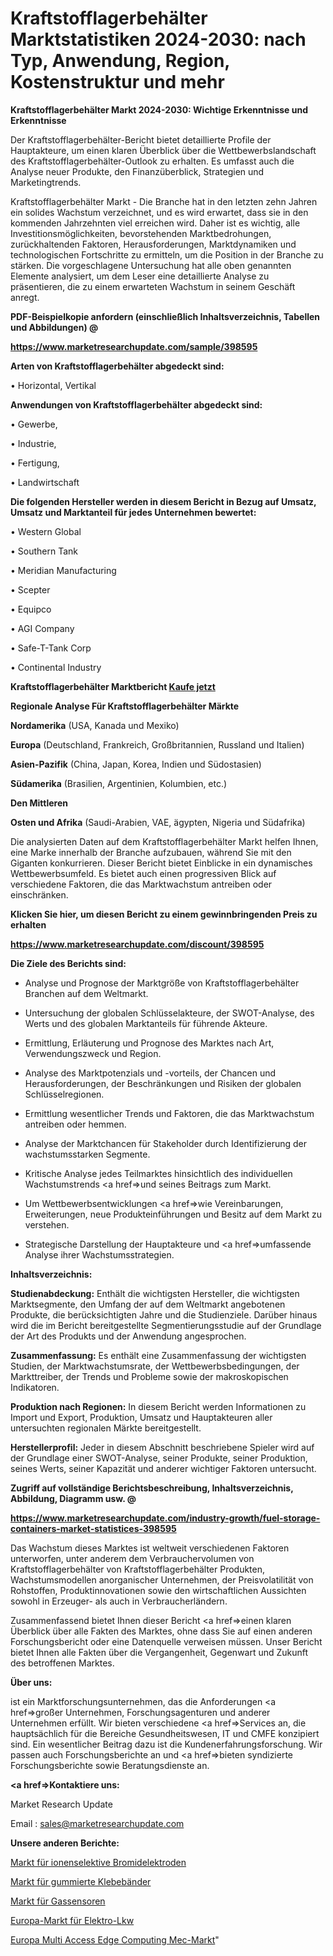 # Kraftstofflagerbehälter Marktstatistiken 2024-2030: nach Typ, Anwendung, Region, Kostenstruktur und mehr

<strong>Kraftstofflagerbehälter Markt 2024-2030: Wichtige Erkenntnisse und Erkenntnisse</strong>

Der Kraftstofflagerbehälter-Bericht bietet detaillierte Profile der Hauptakteure, um einen klaren Überblick über die Wettbewerbslandschaft des Kraftstofflagerbehälter-Outlook zu erhalten. Es umfasst auch die Analyse neuer Produkte, den Finanzüberblick, Strategien und Marketingtrends.

Kraftstofflagerbehälter Markt - Die Branche hat in den letzten zehn Jahren ein solides Wachstum verzeichnet, und es wird erwartet, dass sie in den kommenden Jahrzehnten viel erreichen wird. Daher ist es wichtig, alle Investitionsmöglichkeiten, bevorstehenden Marktbedrohungen, zurückhaltenden Faktoren, Herausforderungen, Marktdynamiken und technologischen Fortschritte zu ermitteln, um die Position in der Branche zu stärken. Die vorgeschlagene Untersuchung hat alle oben genannten Elemente analysiert, um dem Leser eine detaillierte Analyse zu präsentieren, die zu einem erwarteten Wachstum in seinem Geschäft anregt.



<strong><b>PDF-Beispielkopie anfordern (einschließlich Inhaltsverzeichnis, Tabellen und Abbildungen) @ </b></strong>

<strong><a href=https://www.marketresearchupdate.com/sample/398595>

<strong>https://www.marketresearchupdate.com/sample/398595</u></a></strong></strong>



<strong>Arten von Kraftstofflagerbehälter abgedeckt sind:</strong>

• Horizontal, Vertikal



<strong>Anwendungen von Kraftstofflagerbehälter abgedeckt sind:</strong>

• Gewerbe,

• Industrie,

• Fertigung,

• Landwirtschaft



<strong>Die folgenden Hersteller werden in diesem Bericht in Bezug auf Umsatz, Umsatz und Marktanteil für jedes Unternehmen bewertet:</strong>

• Western Global

• Southern Tank

• Meridian Manufacturing

• Scepter

• Equipco

• AGI Company

• Safe-T-Tank Corp

• Continental Industry



<strong>Kraftstofflagerbehälter Marktbericht <a href=https://www.marketresearchupdate.com/buynow/398595>Kaufe jetzt</a></strong>



<strong>Regionale Analyse Für Kraftstofflagerbehälter Märkte</strong>



<strong>Nordamerika</strong> (USA, Kanada und Mexiko)



<strong>Europa</strong> (Deutschland, Frankreich, Großbritannien, Russland und Italien)



<strong>Asien-Pazifik</strong> (China, Japan, Korea, Indien und Südostasien)



<strong>Südamerika</strong> (Brasilien, Argentinien, Kolumbien, etc.)



<strong>Den Mittleren</strong> 

<strong>Osten und Afrika</strong> (Saudi-Arabien, VAE, ägypten, Nigeria und Südafrika)

Die analysierten Daten auf dem Kraftstofflagerbehälter Markt helfen Ihnen, eine Marke innerhalb der Branche aufzubauen, während Sie mit den Giganten konkurrieren. Dieser Bericht bietet Einblicke in ein dynamisches Wettbewerbsumfeld. Es bietet auch einen progressiven Blick auf verschiedene Faktoren, die das Marktwachstum antreiben oder einschränken.



<strong>Klicken Sie hier, um diesen Bericht zu einem gewinnbringenden Preis zu erhalten
</strong>

<strong><a href=https://www.marketresearchupdate.com/discount/398595>https://www.marketresearchupdate.com/discount/398595</b></u></strong></a>



<strong>Die Ziele des Berichts sind:</strong>

- Analyse und Prognose der Marktgröße von Kraftstofflagerbehälter Branchen auf dem Weltmarkt.

- Untersuchung der globalen Schlüsselakteure, der SWOT-Analyse, des Werts und des globalen Marktanteils für führende Akteure.

- Ermittlung, Erläuterung und Prognose des Marktes nach Art, Verwendungszweck und Region.

- Analyse des Marktpotenzials und -vorteils, der Chancen und Herausforderungen, der Beschränkungen und Risiken der globalen Schlüsselregionen.

- Ermittlung wesentlicher Trends und Faktoren, die das Marktwachstum antreiben oder hemmen.

- Analyse der Marktchancen für Stakeholder durch Identifizierung der wachstumsstarken Segmente.

- Kritische Analyse jedes Teilmarktes hinsichtlich des individuellen Wachstumstrends <a href=>und</a> seines Beitrags zum Markt.

- Um Wettbewerbsentwicklungen <a href=>wie</a> Vereinbarungen, Erweiterungen, neue Produkteinführungen und Besitz auf dem Markt zu verstehen.

- Strategische Darstellung der Hauptakteure und <a href=>umfas</a>sende Analyse ihrer Wachstumsstrategien.



<strong>Inhaltsverzeichnis:</strong>



<strong>Studienabdeckung:</strong> Enthält die wichtigsten Hersteller, die wichtigsten Marktsegmente, den Umfang der auf dem Weltmarkt angebotenen Produkte, die berücksichtigten Jahre und die Studienziele. Darüber hinaus wird die im Bericht bereitgestellte Segmentierungsstudie auf der Grundlage der Art des Produkts und der Anwendung angesprochen.



<strong>Zusammenfassung:</strong> Es enthält eine Zusammenfassung der wichtigsten Studien, der Marktwachstumsrate, der Wettbewerbsbedingungen, der Markttreiber, der Trends und Probleme sowie der makroskopischen Indikatoren.



<strong>Produktion nach Regionen:</strong> In diesem Bericht werden Informationen zu Import und Export, Produktion, Umsatz und Hauptakteuren aller untersuchten regionalen Märkte bereitgestellt.



<strong>Herstellerprofil:</strong> Jeder in diesem Abschnitt beschriebene Spieler wird auf der Grundlage einer SWOT-Analyse, seiner Produkte, seiner Produktion, seines Werts, seiner Kapazität und anderer wichtiger Faktoren untersucht.



<strong><b>Zugriff auf vollständige Berichtsbeschreibung, Inhaltsverzeichnis, Abbildung, Diagramm usw. @ </b></strong>

<strong><a href=https://www.marketresearchupdate.com/industry-growth/fuel-storage-containers-market-statistices-398595>https://www.marketresearchupdate.com/industry-growth/fuel-storage-containers-market-statistices-398595</a></strong>

Das Wachstum dieses Marktes ist weltweit verschiedenen Faktoren unterworfen, unter anderem dem Verbrauchervolumen von Kraftstofflagerbehälter von Kraftstofflagerbehälter Produkten, Wachstumsmodellen anorganischer Unternehmen, der Preisvolatilität von Rohstoffen, Produktinnovationen sowie den wirtschaftlichen Aussichten sowohl in Erzeuger- als auch in Verbraucherländern.

Zusammenfassend bietet Ihnen dieser Bericht <a href=>einen</a> klaren Überblick über alle Fakten des Marktes, ohne dass Sie auf einen anderen Forschungsbericht oder eine Datenquelle verweisen müssen. Unser Bericht bietet Ihnen alle Fakten über die Vergangenheit, Gegenwart und Zukunft des betroffenen Marktes.



<strong>Über uns:</strong>

 ist ein Marktforschungsunternehmen, das die Anforderungen <a href=>großer</a> Unternehmen, Forschungsagenturen und anderer Unternehmen erfüllt. Wir bieten verschiedene <a href=>Services</a> an, die hauptsächlich für die Bereiche Gesundheitswesen, IT und CMFE konzipiert sind. Ein wesentlicher Beitrag dazu ist die Kundenerfahrungsforschung. Wir passen auch Forschungsberichte an und <a href=>bieten</a> syndizierte Forschungsberichte sowie Beratungsdienste an.



<strong><a href=>Kontaktiere uns:</a></strong>

Market Research Update

Email : sales@marketresearchupdate.com



<strong>Unsere anderen Berichte:</strong>

<a href=https://www.linkedin.com/pulse/bromide-ion-selective-electrodes-market-analyzing>Markt für ionenselektive Bromidelektroden</a>

<a href=https://www.linkedin.com/pulse/gummed-tapes-market-outlooks-2023-size-players>Markt für gummierte Klebebänder</a>

<a href=https://www.linkedin.com/pulse/gas-sensors-market-size-industry-growth-factors>Markt für Gassensoren</a>

<a href=https://www.linkedin.com/pulse/europe-electric-truck-market-2023-manufacturers-regions>Europa-Markt für Elektro-Lkw</a>

<a href=https://www.linkedin.com/pulse/europe-multi-access-edge-computing-mec-market-2023-demand>Europa Multi Access Edge Computing Mec-Markt</a>"
